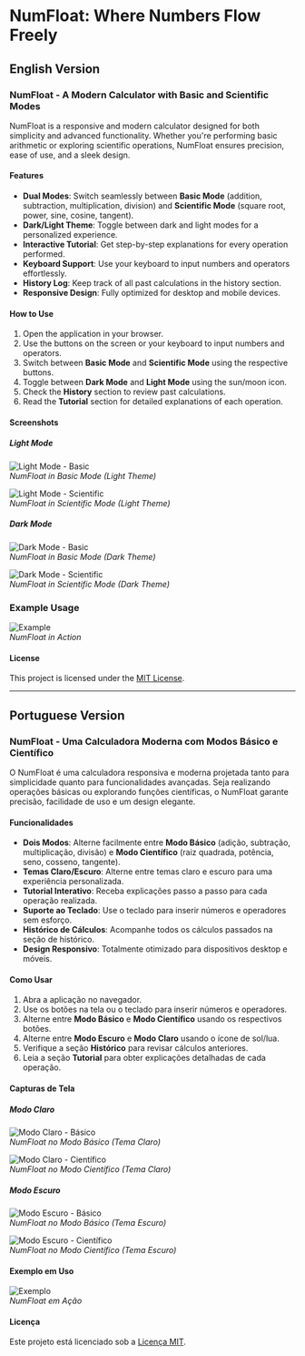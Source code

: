 # NumFloat: Where Numbers Flow Freely

## English Version

### NumFloat - A Modern Calculator with Basic and Scientific Modes

NumFloat is a responsive and modern calculator designed for both simplicity and advanced functionality. Whether you're performing basic arithmetic or exploring scientific operations, NumFloat ensures precision, ease of use, and a sleek design.

#### Features
- **Dual Modes**: Switch seamlessly between **Basic Mode** (addition, subtraction, multiplication, division) and **Scientific Mode** (square root, power, sine, cosine, tangent).
- **Dark/Light Theme**: Toggle between dark and light modes for a personalized experience.
- **Interactive Tutorial**: Get step-by-step explanations for every operation performed.
- **Keyboard Support**: Use your keyboard to input numbers and operators effortlessly.
- **History Log**: Keep track of all past calculations in the history section.
- **Responsive Design**: Fully optimized for desktop and mobile devices.

#### How to Use
1. Open the application in your browser.
2. Use the buttons on the screen or your keyboard to input numbers and operators.
3. Switch between **Basic Mode** and **Scientific Mode** using the respective buttons.
4. Toggle between **Dark Mode** and **Light Mode** using the sun/moon icon.
5. Check the **History** section to review past calculations.
6. Read the **Tutorial** section for detailed explanations of each operation.

#### Screenshots

##### Light Mode
![Light Mode - Basic](https://i.postimg.cc/6qJLCJLF/image.png)  
*NumFloat in Basic Mode (Light Theme)*

![Light Mode - Scientific](https://i.postimg.cc/JhF9V0MJ/image.png)  
*NumFloat in Scientific Mode (Light Theme)*

##### Dark Mode
![Dark Mode - Basic](https://i.postimg.cc/zB5GhxH0/image.png)  
*NumFloat in Basic Mode (Dark Theme)*

![Dark Mode - Scientific](https://i.postimg.cc/05YHZcM7/image.png)  
*NumFloat in Scientific Mode (Dark Theme)*

### Example Usage
![Example](https://i.postimg.cc/FRvvY1kS/image.png)  
*NumFloat in Action*

#### License
This project is licensed under the [MIT License](https://opensource.org/licenses/MIT).

---

## Portuguese Version

### NumFloat - Uma Calculadora Moderna com Modos Básico e Científico

O NumFloat é uma calculadora responsiva e moderna projetada tanto para simplicidade quanto para funcionalidades avançadas. Seja realizando operações básicas ou explorando funções científicas, o NumFloat garante precisão, facilidade de uso e um design elegante.

#### Funcionalidades
- **Dois Modos**: Alterne facilmente entre **Modo Básico** (adição, subtração, multiplicação, divisão) e **Modo Científico** (raiz quadrada, potência, seno, cosseno, tangente).
- **Temas Claro/Escuro**: Alterne entre temas claro e escuro para uma experiência personalizada.
- **Tutorial Interativo**: Receba explicações passo a passo para cada operação realizada.
- **Suporte ao Teclado**: Use o teclado para inserir números e operadores sem esforço.
- **Histórico de Cálculos**: Acompanhe todos os cálculos passados na seção de histórico.
- **Design Responsivo**: Totalmente otimizado para dispositivos desktop e móveis.

#### Como Usar
1. Abra a aplicação no navegador.
2. Use os botões na tela ou o teclado para inserir números e operadores.
3. Alterne entre **Modo Básico** e **Modo Científico** usando os respectivos botões.
4. Alterne entre **Modo Escuro** e **Modo Claro** usando o ícone de sol/lua.
5. Verifique a seção **Histórico** para revisar cálculos anteriores.
6. Leia a seção **Tutorial** para obter explicações detalhadas de cada operação.

#### Capturas de Tela

##### Modo Claro
![Modo Claro - Básico](https://i.postimg.cc/6qJLCJLF/image.png)  
*NumFloat no Modo Básico (Tema Claro)*

![Modo Claro - Científico](https://i.postimg.cc/JhF9V0MJ/image.png)  
*NumFloat no Modo Científico (Tema Claro)*

##### Modo Escuro
![Modo Escuro - Básico](https://i.postimg.cc/zB5GhxH0/image.png)  
*NumFloat no Modo Básico (Tema Escuro)*

![Modo Escuro - Científico](https://i.postimg.cc/05YHZcM7/image.png)  
*NumFloat no Modo Científico (Tema Escuro)*

#### Exemplo em Uso
![Exemplo](https://i.postimg.cc/FRvvY1kS/image.png)  
*NumFloat em Ação*

#### Licença
Este projeto está licenciado sob a [Licença MIT](https://opensource.org/licenses/MIT).
